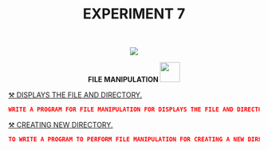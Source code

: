 <h1 align="center">EXPERIMENT 7</h1>
<!-- PROJECT LOGO -->
<br />
<p align="center">
  <a href="https://github.com/DHANOLA/CLASS-NOTIX/tree/root/SEMESTER%203/OPERATING%20SYSTEMS%20LAB/EXPERIMENT%207">
    <img src="https://media.giphy.com/media/gKlzbbXy7OtZecLDGt/giphy.gif">
  </a>

  

  <p align="center">
  <b> FILE MANIPULATION <img src="https://media.giphy.com/media/ylyUQmwRhTyxiD5CFO/giphy.gif" width="40" height="40" /></b>
    <br />
   
  </p>
</p>



 <a href="https://github.com/DHANOLA/CLASS-NOTIX/blob/root/SEMESTER%203/OPERATING%20SYSTEMS%20LAB/EXPERIMENT%207/QUESTION 1.c" style="color: ">⚒️ DISPLAYS THE FILE AND DIRECTORY.</a><br />
```json
WRITE A PROGRAM FOR FILE MANIPULATION FOR DISPLAYS THE FILE AND DIRECTORY IN UNIX.FACILITIES
```
 
 
  <a href="https://github.com/DHANOLA/CLASS-NOTIX/blob/root/SEMESTER%203/OPERATING%20SYSTEMS%20LAB/EXPERIMENT%207/QUESTION 1.c" style="color: ">⚒️ CREATING NEW DIRECTORY.</a><br />
```json
TO WRITE A PROGRAM TO PERFORM FILE MANIPULATION FOR CREATING A NEW DIRECTORY.
```
 
 
 
